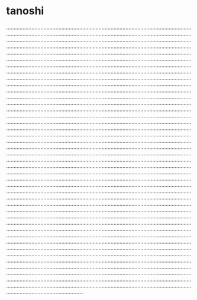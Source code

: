 # tanoshi
............................................................................................................................................................................................................................................................................................................................................................................................................................................................................................................................................................................................................................................................................................................................................................................................................................................................................................................................................................................................................................................................................................................................................................................................................................................................................................................................................................................................................................................................................................................................................................................................................................................................................................................................................................................................................................................................................................................................................................................................................................................................................................................................................................................................................................................................................................................................................................................................................................................................................................................................................................................................................................................................................................................................................................................................................................................................................................................................................................................................................................................................................................................................................................................................................................................................................................................................................................................................................................................................................................................................................................................................................................................................................................................................................................................................................................................................................................................................................................................................................................................................................................................................................................................................................................................................................................................................................................................................................................................................................................................................................................................................................................................................................................................................................................................................................................................................................................................................................................................................................................................................................................................................................................................................................................................................................................................................................................................................................................................................................